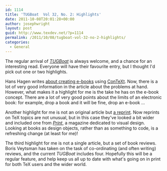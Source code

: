```yaml
---
id: 1114
title: 'TUGBoat  Vol 32, No. 2: Highlights'
date: 2011-10-08T20:01:28+00:00
author: josephwright
layout: post
guid: http://www.texdev.net/?p=1114
permalink: /2011/10/08/tugboat-vol-32-no-2-highlights/
categories:
  - General
---
```

The regular arrival of [_TUGBoat_](https://tug.org/tugboat) is always welcome, and a chance for an interesting read. Everyone will have their favourite entry, but I thought I'd pick out one or two highlights.

Hans Hagen writes [about creating e-books](https://www.tug.org/members/TUGboat/tb32-2/tb101hagen.pdf) using [ConTeXt](http://wiki.contextgarden.net). Now, there is a lot of very good information in the article about the problems at hand. However, what makes it a highlight for me is the take he has on the e-book concept. There are a lot of very good points about the limits of an electronic book: for example, drop a book and it will be fine, drop an e-book …

Another highlight for me is not an original article but [a reprint](https://tug.org/TUGboat/tb32-2/tb101shaw.pdf). Now reprints on TeX topics are not unusual, but in this case they've looked a bit wider and included one from [_Print_](http://www.printmag.com), a magazine dedicated to visual design. Looking at books as design objects, rather than as something to code, is a refreshing change (at least for me)!

The third highlight for me is not a single article, but a set of book reviews. Boris Veytsman has taken on the task of co-ordinating (and often writing) reviews, and the current _TUGBoat_ includes four. Hopefully this will be a regular feature, and help keep us all up to date with what's going on in print for both TeX users and the wider world.

